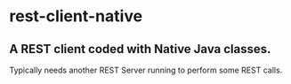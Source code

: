 # rest-client-native

## A REST client coded with Native Java classes.

Typically needs another REST Server running to perform some REST calls.
